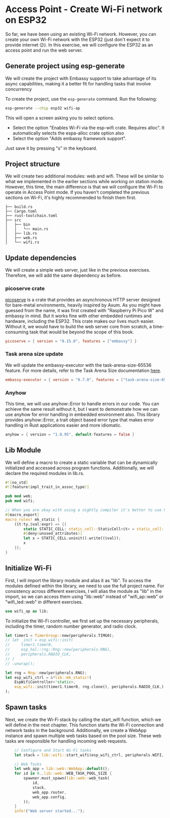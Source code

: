 # Access Point - Create Wi-Fi network on ESP32

So far, we have been using an existing Wi-Fi network. However, you can create your own Wi-Fi network with the ESP32 (just don't expect it to provide internet 😉). In this exercise, we will configure the ESP32 as an access point and run the web server.

## Generate project using esp-generate

We will create the project with Embassy support to take advantage of its async capabilities, making it a better fit for handling tasks that involve concurrency

To create the project, use the `esp-generate` command. Run the following:

```sh
esp-generate --chip esp32 wifi-ap
```

This will open a screen asking you to select options. 

- Select the option "Enables Wi-Fi via the esp-wifi crate. Requires alloc".  It automatically selects the espa-alloc crate option also
- Select the option "Adds embassy framework support".

Just save it by pressing "s" in the keyboard.


## Project structure

We will create two additional modules: web and wifi. These will be similar to what we implemented in the earlier sections while working on station mode. However, this time, the main difference is that we will configure the Wi-Fi to operate in Access Point mode. If you haven't completed the previous sections on Wi-Fi, it's highly recommended to finish them first.

```
├── build.rs
├── Cargo.toml
├── rust-toolchain.toml
├── src
│   ├── bin
│   │   └── main.rs
│   ├── lib.rs
│   ├── web.rs
│   └── wifi.rs
```


## Update dependencies

We will create a simple web server, just like in the previous exercises. Therefore, we will add the same dependency as before.

### picoserve crate
[picoserve](https://docs.rs/picoserve/latest/picoserve/) is a crate that provides an asynchronous HTTP server designed for bare-metal environments, heavily inspired by Axum. As you might have guessed from the name, it was first created with "Raspberry Pi Pico W" and embassy in mind. But it works fine with other embedded runtimes and hardware, including the ESP32. This crate makes our lives much easier. Without it, we would have to build the web server core from scratch, a time-consuming task that would be beyond the scope of this book.

```toml
picoserve = { version = "0.15.0", features = ["embassy"] }
```

### Task arena size update
We will update the embassy-executor with the task-arena-size-65536 feature. For more details, refer to the Task Arena Size documentation [here](https://docs.embassy.dev/embassy-executor/git/cortex-m/index.html#task-arena).

```toml
embassy-executor = { version = "0.7.0", features = ["task-arena-size-65536"] }
```

### Anyhow

This time, we will use anyhow::Error to handle errors in our code. You can achieve the same result without it, but I want to demonstrate how we can use anyhow for error handling in embedded environment also. This library provides anyhow::Error, a trait object based error type that makes error handling in Rust applications easier and more idiomatic.

```rust
anyhow = { version = "1.0.95", default-features = false }
```

## Lib Module
We will define a macro to create a static variable that can be dynamically initialized and accessed across program functions. Additionally, we will declare the required modules in lib.rs. 

```rust
#![no_std]
#![feature(impl_trait_in_assoc_type)]

pub mod web;
pub mod wifi;

// When you are okay with using a nightly compiler it's better to use https://docs.rs/static_cell/2.1.0/static_cell/macro.make_static.html
#[macro_export]
macro_rules! mk_static {
    ($t:ty,$val:expr) => {{
        static STATIC_CELL: static_cell::StaticCell<$t> = static_cell::StaticCell::new();
        #[deny(unused_attributes)]
        let x = STATIC_CELL.uninit().write(($val));
        x
    }};
}
```


## Initialize Wi-Fi

First, I will import the library module and alias it as "lib". To access the modules defined within the library, we need to use the full project name. For consistency across different exercises, I will alias the module as "lib" in the import, so we can access them using "lib::web" instead of "wifi_ap::web" or "wifi_led::web" in different exercises.

```rust
use wifi_ap as lib;
```

To initialize the Wi-Fi controller, we first set up the necessary peripherals, including the timer, random number generator, and radio clock. 

```rust
let timer1 = TimerGroup::new(peripherals.TIMG0);
// let _init = esp_wifi::init(
//     timer1.timer0,
//     esp_hal::rng::Rng::new(peripherals.RNG),
//     peripherals.RADIO_CLK,
// )
// .unwrap();

let rng = Rng::new(peripherals.RNG);
let esp_wifi_ctrl = &*lib::mk_static!(
    EspWifiController<'static>,
    esp_wifi::init(timer1.timer0, rng.clone(), peripherals.RADIO_CLK,).unwrap()
);
```

## Spawn tasks
Next, we create the Wi-Fi stack by calling the start_wifi function, which we will define in the next chapter. This function starts the Wi-Fi connection and network tasks in the background. Additionally, we create a WebApp instance and spawn multiple web tasks based on the pool size. These web tasks are responsible for handling incoming web requests.


```rust
    // Configure and Start Wi-Fi tasks
    let stack = lib::wifi::start_wifi(esp_wifi_ctrl, peripherals.WIFI, rng, &spawner).await.unwrap();

    // Web Tasks
    let web_app = lib::web::WebApp::default();
    for id in 0..lib::web::WEB_TASK_POOL_SIZE {
        spawner.must_spawn(lib::web::web_task(
            id,
            stack,
            web_app.router,
            web_app.config,
        ));
    }
    info!("Web server started...");

```
